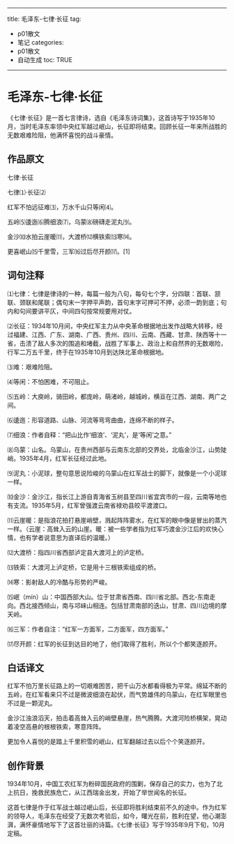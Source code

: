  ---
title: 毛泽东-七律·长征 
tag: 
- p01散文 
- 笔记
categories:
- p01散文 
- 自动生成
toc: TRUE
--- 
<h1 id="毛泽东-七律长征">毛泽东-七律·长征</h1>
<p>《七律·长征》是一首七言律诗，选自《毛泽东诗词集》，这首诗写于1935年10月，当时毛泽东率领中央红军越过岷山，长征即将结束。回顾长征一年来所战胜的无数艰难险阻，他满怀喜悦的战斗豪情。</p>
<h2 id="作品原文">作品原文</h2>
<p>七律·长征</p>
<p>七律⑴·长征⑵</p>
<p>红军不怕远征难⑶，万水千山只等闲⑷。</p>
<p>五岭⑸逶迤⑹腾细浪⑺，乌蒙⑻磅礴走泥丸⑼。</p>
<p>金沙⑽水拍云崖暖⑾，大渡桥⑿横铁索⒀寒⒁。</p>
<p>更喜岷山⒂千里雪，三军⒃过后尽开颜⒄。[1]</p>
<h2 id="词句注释">词句注释</h2>
<p>⑴七律：七律是律诗的一种，每篇一般为八句，每句七个字，分四联：首联、颔联、颈联和尾联；偶句末一字押平声韵，首句末字可押可不押，必须一韵到底；句内和句间要讲平仄，中间四句按常规要用对仗。</p>
<p>⑵长征：1934年10月间，中央红军主力从中央革命根据地出发作战略大转移，经过福建、江西、广东、湖南、广西、贵州、四川、云南、西藏、甘肃、陕西等十一省，击溃了敌人多次的围追和堵截，战胜了军事上、政治上和自然界的无数艰险，行军二万五千里，终于在1935年10月到达陕北革命根据地。</p>
<p>⑶难：艰难险阻。</p>
<p>⑷等闲：不怕困难，不可阻止。</p>
<p>⑸五岭：大庾岭，骑田岭，都庞岭，萌渚岭，越城岭，横亘在江西、湖南、两广之间。</p>
<p>⑹逶迤：形容道路、山脉、河流等弯弯曲曲，连绵不断的样子。</p>
<p>⑺细浪：作者自释：“把山比作‘细浪’、‘泥丸’，是‘等闲’之意。”</p>
<p>⑻乌蒙：山名。乌蒙山，在贵州西部与云南东北部的交界处，北临金沙江，山势陡峭。1935年4月，红军长征经过此地。</p>
<p>⑼泥丸：小泥球，整句意思说险峻的乌蒙山在红军战士的脚下，就像是一个小泥球一样。</p>
<p>⑽金沙：金沙江，指长江上游自青海省玉树县至四川省宜宾市的一段，云南等地也有支流。1935年5月，红军曾强渡云南省禄劝县皎平渡渡口。</p>
<p>⑾云崖暖：是指浪花拍打悬崖峭壁，溅起阵阵雾水，在红军的眼中像是冒出的蒸汽一样。（云崖：高耸入云的山崖。暖：被一些学者指为红军巧渡金沙江后的欢快心情，也有学者说意思为直译后的温暖。）</p>
<p>⑿大渡桥：指四川省西部泸定县大渡河上的泸定桥。</p>
<p>⒀铁索：大渡河上泸定桥，它是用十三根铁索组成的桥。</p>
<p>⒁寒：影射敌人的冷酷与形势的严峻。</p>
<p>⒂岷（mín）山：中国西部大山。位于甘肃省西南、四川省北部。西北-东南走向。西北接西倾山，南与邛崃山相连。包括甘肃南部的迭山，甘肃、四川边境的摩天岭。</p>
<p>⒃三军：作者自注：“红军一方面军，二方面军，四方面军。”</p>
<p>⒄尽开颜：红军的长征到达目的地了，他们取得了胜利，所以个个都笑逐颜开。</p>
<h2 id="白话译文">白话译文</h2>
<p>红军不怕万里长征路上的一切艰难困苦，把千山万水都看得极为平常。绵延不断的五岭，在红军看来只不过是微波细浪在起伏，而气势雄伟的乌蒙山，在红军眼里也不过是一颗泥丸。</p>
<p>金沙江浊浪滔天，拍击着高耸入云的峭壁悬崖，热气腾腾。大渡河险桥横架，晃动着凌空高悬的根根铁索，寒意阵阵。</p>
<p>更加令人喜悦的是踏上千里积雪的岷山，红军翻越过去以后个个笑逐颜开。</p>
<h2 id="创作背景">创作背景</h2>
<p>1934年10月，中国工农红军为粉碎国民政府的围剿，保存自己的实力，也为了北上抗日，挽救民族危亡，从江西瑞金出发，开始了举世闻名的长征。</p>
<p>这首七律是作于红军战士越过岷山后，长征即将胜利结束前不久的途中。作为红军的领导人，毛泽东在经受了无数次考验后，如今，曙光在前，胜利在望，他心潮澎湃，满怀豪情地写下了这首壮丽的诗篇。《七律·长征》写于1935年9月下旬，10月定稿。</p>
